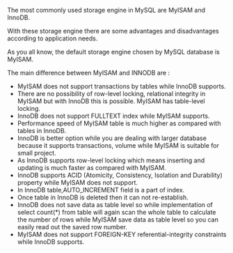 The most commonly used storage engine in MySQL are MyISAM and InnoDB.

With these storage engine there are some advantages and disadvantages according to application needs.

As you all know, the default storage engine chosen by MySQL database is MyISAM.


The main difference between MyISAM and INNODB are :

-   MyISAM does not support transactions by tables while InnoDB supports.
-   There are no possibility of row-level locking, relational integrity in MyISAM but with InnoDB this is possible. MyISAM has table-level locking.
-   InnoDB does not support FULLTEXT index while MyISAM supports.
-   Performance speed of MyISAM table is much higher as compared with tables in InnoDB.
-   InnoDB is better option while you are dealing with larger database because it supports transactions, volume while MyISAM is suitable for small project.
-   As InnoDB supports row-level locking which means inserting and updating is much faster as compared with MyISAM.
-   InnoDB supports ACID (Atomicity, Consistency, Isolation and Durability) property while MyISAM does not support.
-   In InnoDB table,AUTO_INCREMENT field is a part of index.
-   Once table in InnoDB is deleted then it can not re-establish.
-   InnoDB does not save data as table level so while implementation of select count(*) from table will again scan the whole table to calculate the number of rows while MyISAM save data as table level so you can easily read out the saved row number.
-   MyISAM does not support FOREIGN-KEY referential-integrity constraints while InnoDB supports.

